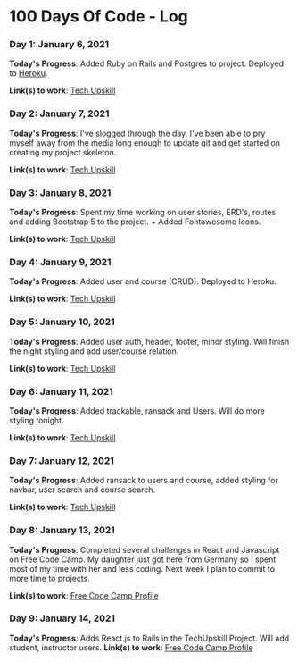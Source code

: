 # 100 Days Of Code - Log

### Day 1: January 6, 2021

**Today's Progress**: Added Ruby on Rails and Postgres to project. Deployed to [Heroku](https://techupskill.herokuapp.com/). 

**Link(s) to work**: [Tech Upskill](https://github.com/utsukushiihime/techupskill)


### Day 2: January 7, 2021

**Today's Progress**: I've slogged through the day. I've been able to pry myself away from the media long enough to update git and get started on creating my project skeleton.

**Link(s) to work**: [Tech Upskill](https://github.com/utsukushiihime/techupskill)


### Day 3: January 8, 2021

**Today's Progress**: Spent my time working on user stories, ERD's, routes and adding Bootstrap 5 to the project. + Added Fontawesome Icons.

**Link(s) to work**: [Tech Upskill](https://github.com/utsukushiihime/techupskill)


### Day 4: January 9, 2021

**Today's Progress**: Added user and course (CRUD). Deployed to Heroku.

**Link(s) to work**: [Tech Upskill](https://github.com/utsukushiihime/techupskill)


### Day 5: January 10, 2021

**Today's Progress**: Added user auth, header, footer, minor styling. Will finish the night styling and add user/course relation. 

**Link(s) to work**: [Tech Upskill](https://github.com/utsukushiihime/techupskill)


### Day 6: January 11, 2021

**Today's Progress**: Added trackable, ransack and Users. Will do more styling tonight.

**Link(s) to work**: [Tech Upskill](https://github.com/utsukushiihime/techupskill)


### Day 7: January 12, 2021

**Today's Progress**: Added ransack to users and course, added styling for navbar, user search and course search.

**Link(s) to work**: [Tech Upskill](https://github.com/utsukushiihime/techupskill)


### Day 8: January 13, 2021

**Today's Progress**: Completed several challenges in React and Javascript on Free Code Camp. My daughter just got here from Germany so I spent most of my time with her and less coding. Next week I plan to commit to more time to projects.

**Link(s) to work**: [Free Code Camp Profile](https://www.freecodecamp.org/utsukushiihime)


### Day 9: January 14, 2021

**Today's Progress**: Adds React.js to Rails in the TechUpskill Project. Will add student, instructor users. 
**Link(s) to work**: [Free Code Camp Profile](https://www.freecodecamp.org/utsukushiihime)









